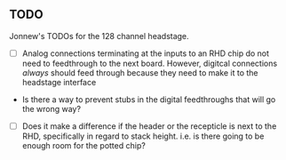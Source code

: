 ## TODO
Jonnew's TODOs for the 128 channel headstage.

-[ ] Analog connections terminating at the inputs to an RHD chip do not need to feedthrough to the next board. However, digitcal connections _always_ should feed through because they need to make it to the headstage interface
 - Is there a way to prevent stubs in the digital feedthroughs that will go the wrong way?

-[ ] Does it make a difference if the header or the recepticle is next to the RHD, specifically in regard to stack height. i.e. is there going to be enough room for the potted chip?

